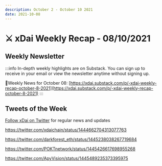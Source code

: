 ```yaml
---
description: October 2 - October 10 2021
date: 2021-10-08
---
```


# ⚔️ xDai Weekly Recap - 08/10/2021

## Weekly Newsletter <a href="#weekly-newsletter" id="weekly-newsletter"></a>

:::info
In-depth weekly highlights are on Substack. You can sign up to receive in your email or view the newsletter anytime without signing up.

📰Weekly News for October 08: [https://xdai.substack.com/p/-xdai-weekly-recap-october-8-2021](https://xdai.substack.com/p/-xdai-weekly-recap-october-8-2021)
:::

## Tweets of the Week <a href="#tweets-of-the-week" id="tweets-of-the-week"></a>

​[Follow xDai on Twitter](https://twitter.com/xdaichain) for regular news and updates

https://twitter.com/xdaichain/status/1444662704313077763

https://twitter.com/darkforest_eth/status/1445238038267719684

https://twitter.com/POKTnetwork/status/1445426617698955268

https://twitter.com/ApyVision/status/1445489235373395975

